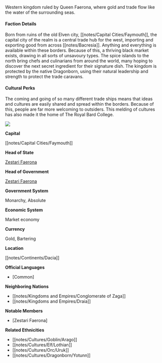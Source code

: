 Western kingdom ruled by Queen Faerona, where gold and trade flow like the water of the surrounding seas.  

#### Faction Details

Born from ruins of the old Elven city, [[notes/Capital Cities/Faymouth]], the capital city of the realm is a central trade hub for the west, importing and exporting good from across [[notes/Bacresia]]. Anything and everything is available within these borders. Because of this, a thriving black market exists, drawing in all sorts of unsavoury types. The spice islands to the north bring chefs and culinarians from around the world, many hoping to discover the next secret ingredient for their signature dish. The kingdom is protected by the native Dragonborn, using their natural leadership and strength to protect the trade caravans.  

#### Cultural Perks

The coming and going of so many different trade ships means that ideas and cultures are easily shared and spread within the borders. Because of this, people are far more welcoming to outsiders. This melding of cultures has also made it the home of The Royal Bard College.

![](assets/Faymouthmap.jpg)

**Capital**

[[notes/Capital Cities/Faymouth]]

**Head of State**

[Zestari Faerona](/w/the-world-of-bacresia-oszero/a/zestari-faerona-person-1)

**Head of Government**

[Zestari Faerona](/w/the-world-of-bacresia-oszero/a/zestari-faerona-person-1)

**Government System**

Monarchy, Absolute

**Economic System**

Market economy

**Currency**

Gold, Bartering

**Location**

[[notes/Continents/Dacia]]

**Official Languages**

*   [Common]

**Neighboring Nations**

*   [[notes/Kingdoms and Empires/Conglomerate of Zaga]]
*   [[notes/Kingdoms and Empires/Draia]]

**Notable Members**

*   [Zestari Faerona]

**Related Ethnicities**

*   [[notes/Cultures/Goblin/Arago]]
*   [[notes/Cultures/Elf/Lothian]]
*   [[notes/Cultures/Orc/Uruk]]
*   [[notes/Cultures/Dragonborn/Yotunn]]